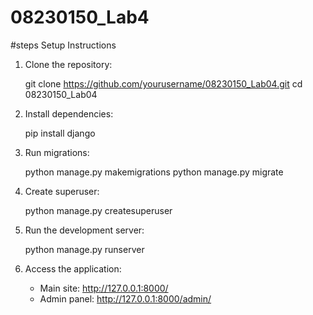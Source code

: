 # 08230150_Lab4
#steps
Setup Instructions

1. Clone the repository:
   
   git clone https://github.com/yourusername/08230150_Lab04.git
   cd 08230150_Lab04
   

2. Install dependencies:
   
   pip install django
   

3. Run migrations:
   
   python manage.py makemigrations
   python manage.py migrate
   

4. Create superuser:
   
   python manage.py createsuperuser
   

5. Run the development server:
   
   python manage.py runserver
   

6. Access the application:
   - Main site: http://127.0.0.1:8000/
   - Admin panel: http://127.0.0.1:8000/admin/
